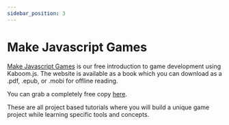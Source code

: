 ```yaml
---
sidebar_position: 3
---
```


# Make Javascript Games

[Make Javascript Games](https://makejsgames.com) is our free introduction to game development using Kaboom.js. The website is available as a book which you can download as a .pdf, .epub, or .mobi for offline reading.

You can grab a completely free copy [here](https://makejsgames.com).

These are all project based tutorials where you will build a unique game project while learning specific tools and concepts.
